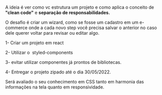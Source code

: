 A ideia é ver como vc estrutura um projeto e como aplica o conceito de **"clean code"** e **separação de responsabilidades.**

O desafio é criar um wizard, como se fosse um cadastro em um e-commerce onde a cada novo step você precisa salvar o anterior no caso dele querer voltar para revisar ou editar algo.

1- Criar um projeto em react

2- Utilizar o  styled-components

3- evitar utilizar componentes já prontos de bibliotecas.

4- Entregar o projeto zipado até o dia 30/05/2022.

Será avaliado o seu conhecimento em CSS tanto em harmonia das informações na tela quanto em responsividade.